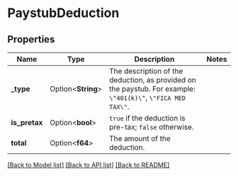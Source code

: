 # PaystubDeduction

## Properties

Name | Type | Description | Notes
------------ | ------------- | ------------- | -------------
**_type** | Option<**String**> | The description of the deduction, as provided on the paystub. For example: `\"401(k)\"`, `\"FICA MED TAX\"`. | 
**is_pretax** | Option<**bool**> | `true` if the deduction is pre-tax; `false` otherwise. | 
**total** | Option<**f64**> | The amount of the deduction. | 

[[Back to Model list]](../README.md#documentation-for-models) [[Back to API list]](../README.md#documentation-for-api-endpoints) [[Back to README]](../README.md)


